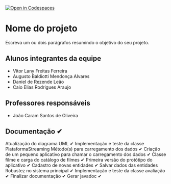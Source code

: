 [![Open in Codespaces](https://classroom.github.com/assets/launch-codespace-7f7980b617ed060a017424585567c406b6ee15c891e84e1186181d67ecf80aa0.svg)](https://classroom.github.com/open-in-codespaces?assignment_repo_id=10825228)
# Nome do projeto
Escreva um ou dois parágrafos resumindo o objetivo do seu projeto.

## Alunos integrantes da equipe
* Vitor Lany Freitas Ferreira
* Augusto Baldiotti Mendonça Alvares
* Daniel de Rezende Leão
* Caio Elias Rodrigues Araujo


## Professores responsáveis

* João Caram Santos de Oliveira

## Documentação ✔
Atualização do diagrama UML ✔
Implementação e teste da classe PlataformaStreaming 
Método(s) para carregamento dos dados ✔
Criação de um pequeno aplicativo para chamar o carregamento dos dados ✔
Classe filme e carga do catálogo de filmes ✔
Primeira versão do protótipo do aplicativo ✔
Cadastro de novas entidades ✔
Salvar dados das entidades 
Robustez no sistema principal ✔
Implementação e teste da classe avaliação ✔
Finalizar documentação ✔
Gerar javadoc ✔

